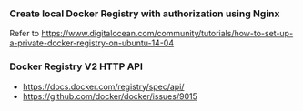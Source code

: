### Create local Docker Registry with authorization using Nginx
Refer to https://www.digitalocean.com/community/tutorials/how-to-set-up-a-private-docker-registry-on-ubuntu-14-04


### Docker Registry V2 HTTP API
* https://docs.docker.com/registry/spec/api/
* https://github.com/docker/docker/issues/9015
